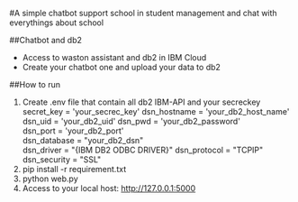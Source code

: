 #A simple chatbot support school in student management and chat with everythings about school

##Chatbot and db2
- Access to waston assistant and db2 in IBM Cloud
- Create your chatbot one and upload your data to db2

##How to run
1. Create .env file that contain all db2 IBM-API and your secreckey 
    secret_key = 'your_secrec_key'
    dsn_hostname = 'your_db2_host_name'  
    dsn_uid = 'your_db2_uid' 
    dsn_pwd = 'your_db2_password'  
    dsn_port = 'your_db2_port'  
    dsn_database = "your_db2_dsn"  
    dsn_driver = "{IBM DB2 ODBC DRIVER}"
    dsn_protocol = "TCPIP"
    dsn_security = "SSL"
3. pip install -r requirement.txt
4. python web.py
5. Access to your local host: http://127.0.0.1:5000
